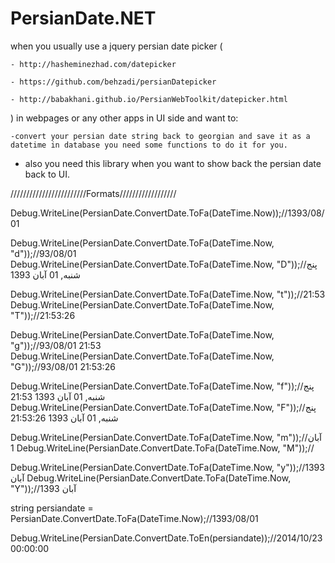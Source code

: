 PersianDate.NET
===============

when you usually use a jquery persian date picker (

    - http://hasheminezhad.com/datepicker 
    
    - https://github.com/behzadi/persianDatepicker
    
    - http://babakhani.github.io/PersianWebToolkit/datepicker.html
  
  ) 
  in webpages or any other apps in UI side and want to:
  
  
    -convert your persian date string back to georgian and save it as a datetime in database you need some functions to do it for you. 
   - also you need this library when you want to show back the persian date back to UI.
  

////////////////////////Formats//////////////////

Debug.WriteLine(PersianDate.ConvertDate.ToFa(DateTime.Now));//1393/08/01

Debug.WriteLine(PersianDate.ConvertDate.ToFa(DateTime.Now, "d"));//93/08/01
Debug.WriteLine(PersianDate.ConvertDate.ToFa(DateTime.Now, "D"));//پنج شنبه, 01 آبان 1393

Debug.WriteLine(PersianDate.ConvertDate.ToFa(DateTime.Now, "t"));//21:53
Debug.WriteLine(PersianDate.ConvertDate.ToFa(DateTime.Now, "T"));//21:53:26

Debug.WriteLine(PersianDate.ConvertDate.ToFa(DateTime.Now, "g"));//93/08/01 21:53
Debug.WriteLine(PersianDate.ConvertDate.ToFa(DateTime.Now, "G"));//93/08/01 21:53:26


Debug.WriteLine(PersianDate.ConvertDate.ToFa(DateTime.Now, "f"));//پنج شنبه, 01 آبان 1393 21:53
Debug.WriteLine(PersianDate.ConvertDate.ToFa(DateTime.Now, "F"));//پنج شنبه, 01 آبان 1393 21:53:26

Debug.WriteLine(PersianDate.ConvertDate.ToFa(DateTime.Now, "m"));//آبان 1
Debug.WriteLine(PersianDate.ConvertDate.ToFa(DateTime.Now, "M"));//

Debug.WriteLine(PersianDate.ConvertDate.ToFa(DateTime.Now, "y"));//1393 آبان
Debug.WriteLine(PersianDate.ConvertDate.ToFa(DateTime.Now, "Y"));//1393 آبان

string persiandate = PersianDate.ConvertDate.ToFa(DateTime.Now);//1393/08/01

Debug.WriteLine(PersianDate.ConvertDate.ToEn(persiandate));//2014/10/23 00:00:00
